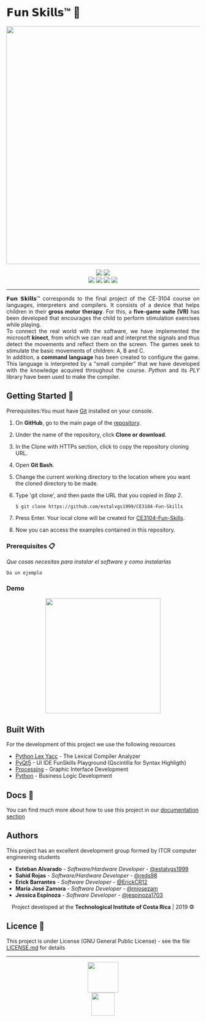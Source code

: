 # 𝗙𝘂𝗻 𝗦𝗸𝗶𝗹𝗹𝘀™ 🧩


<p align=center><img src="https://cutt.ly/Ueul1gR" width="620"></p>

<p align="center">
  <img
       src="https://camo.githubusercontent.com/a3469255f3fcdead1593919251ab6f438744e9be/68747470733a2f2f63692e6170707665796f722e636f6d2f6170692f70726f6a656374732f7374617475732f346f3338706c743078626f31756263382f6272616e63682f6d61737465723f7376673d74727565">
  
  <img src= "https://img.shields.io/badge/python-v3.7-blue">
  <br/>
  <img src= "https://img.shields.io/badge/status-stable-brightgreen">
 
  <img src="https://img.shields.io/badge/license-GPL-blue">
  <img src="https://img.shields.io/badge/Made%20with-Python-1f425f.svg">
  <img src="https://readthedocs.org/projects/ansicolortags/badge/?version=latest">
</p>

***


<p align='justify'>
𝗙𝘂𝗻 𝗦𝗸𝗶𝗹𝗹𝘀™ corresponds to the final project of the CE-3104 course on languages, interpreters and compilers. It consists of a device that helps children in their <b>gross motor therapy</b>. For this, a <b>five-game suite (VR)</b> has been developed that encourages the child to perform stimulation exercises while playing.</br>
  To connect the real world with the software, we have implemented the microsoft <b>kinect</b>, from which we can read and interpret the signals and thus detect the movements and reflect them on the screen. The games seek to stimulate the basic movements of children: A, B and C.</br>
In addition, a <b>command language</b> has been created to configure the game. This language is interpreted by a "small compiler" that we have developed with the knowledge acquired throughout the course. <i>Python</i> and its <i>PLY</i> library have been used to make the compiler.
</p>

## Getting Started 🚀

<p align=justify>Prerequisites:You must have <a href="https://git-scm.com/book/es/v2/Inicio---Sobre-el-Control-de-Versiones-Instalaci%C3%B3n-de-Git">Git</a>
 installed on your console.</p>

1. On **GitHub**, go to the main page of the [repository](https://github.com/estalvgs1999/CE3104-Fun-Skills).
2. Under the name of the repository, click **Clone or download**.
3. In the Clone with HTTPs section, click to copy the repository cloning URL.
4. Open **Git Bash**.
5. Change the current working directory to the location where you want the cloned directory to be made.
6. Type 'git clone', and then paste the URL that you copied in _Step 2_.

   ```$ git clone https://github.com/estalvgs1999/CE3104-Fun-Skills```

7. Press Enter. Your local clone will be created for [CE3104-Fun-Skills](https://github.com/estalvgs1999/CE3104-Fun-Skills).
8. Now you can access the examples contained in this repository.


### Prerequisites 📋

_Que cosas necesitas para instalar el software y como instalarlas_

```
Da un ejemplo
```

### Demo

<p align="center">
<img src="https://res.cloudinary.com/estalvgs1999/image/upload/v1575325244/CE3104/Fun%20Skills/demo_lfmpjq.gif" width="300">
</p>

## Built With

For the development of this project we use the following resources

* [Python Lex Yacc](https://www.dabeaz.com/ply/) - The Lexical Compiler Analyzer
* [PyQt5](https://www.qt.io/) - UI IDE FunSkills Playground (Qscintilla for Syntax Highligth)
* [Processing](https://processing.org/) - Graphic Interface Development
* [Python](https://www.python.org/) - Business Logic Development


## Docs 📖

You can find much more about how to use this project in our [documentation section](https://github.com/estalvgs1999/CE3104-Fun-Skills/tree/master/docs)

## Authors 

This project has an excellent development group formed by ITCR computer engineering students

* **Esteban Alvarado** - *Software/Hardware Developer* - [@estalvgs1999](https://github.com/estalvgs1999)
* **Sahid Rojas** - *Software/Hardware Developer* - [@reds98](https://github.com/estalvgs1999)
* **Erick Barrantes** - *Software Developer* - [@ErickCR12](https://github.com/ErickCR12)
* **María José Zamora** - *Software Developer* - [@mjosezam](https://github.com/mjosezam)
* **Jessica Espinoza** - *Software Developer* - [@jespinoza1703](https://github.com/jespinoza1703)


<p align="center"> Project developed at the <b>Technological Institute of Costa Rica</b> | 2019 🄯</p>


## Licence 📄

This project is under License (GNU General Public License) - see the file [LICENSE.md](https://github.com/estalvgs1999/CE3104-Fun-Skills/blob/master/LICENSE) for details

---
<p align="center">
<img src="https://cutt.ly/ieulNTo" width="80"/>
  <br/>
<img src="https://licensebuttons.net/l/by-nc/3.0/88x31.png" width="60"/>
  
</p>
